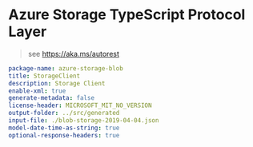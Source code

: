 # Azure Storage TypeScript Protocol Layer

> see https://aka.ms/autorest

```yaml
package-name: azure-storage-blob
title: StorageClient
description: Storage Client
enable-xml: true
generate-metadata: false
license-header: MICROSOFT_MIT_NO_VERSION
output-folder: ../src/generated
input-file: ./blob-storage-2019-04-04.json
model-date-time-as-string: true
optional-response-headers: true
```
